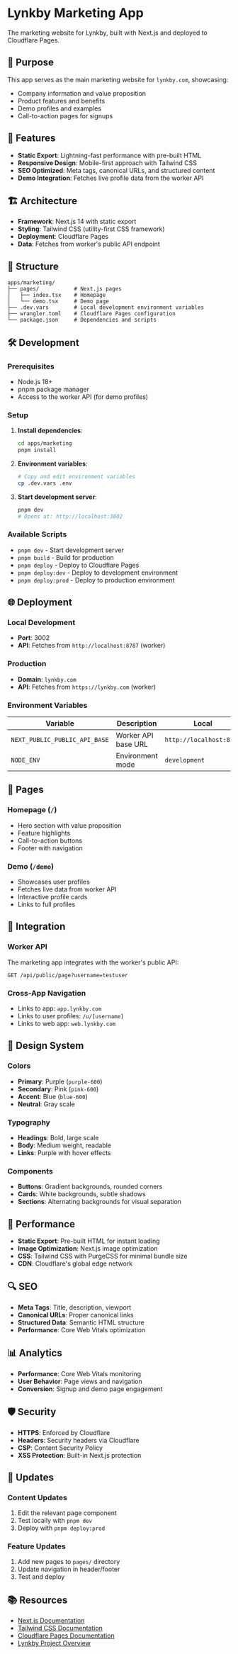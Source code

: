 # Lynkby Marketing App

The marketing website for Lynkby, built with Next.js and deployed to Cloudflare Pages.

## 🎯 Purpose

This app serves as the main marketing website for `lynkby.com`, showcasing:
- Company information and value proposition
- Product features and benefits
- Demo profiles and examples
- Call-to-action pages for signups

## 🚀 Features

- **Static Export**: Lightning-fast performance with pre-built HTML
- **Responsive Design**: Mobile-first approach with Tailwind CSS
- **SEO Optimized**: Meta tags, canonical URLs, and structured content
- **Demo Integration**: Fetches live profile data from the worker API

## 🏗️ Architecture

- **Framework**: Next.js 14 with static export
- **Styling**: Tailwind CSS (utility-first CSS framework)
- **Deployment**: Cloudflare Pages
- **Data**: Fetches from worker's public API endpoint

## 📁 Structure

```
apps/marketing/
├── pages/           # Next.js pages
│   ├── index.tsx    # Homepage
│   └── demo.tsx     # Demo page
├── .dev.vars        # Local development environment variables
├── wrangler.toml    # Cloudflare Pages configuration
└── package.json     # Dependencies and scripts
```

## 🛠️ Development

### Prerequisites

- Node.js 18+
- pnpm package manager
- Access to the worker API (for demo profiles)

### Setup

1. **Install dependencies**:
   ```bash
   cd apps/marketing
   pnpm install
   ```

2. **Environment variables**:
   ```bash
   # Copy and edit environment variables
   cp .dev.vars .env
   ```

3. **Start development server**:
   ```bash
   pnpm dev
   # Opens at: http://localhost:3002
   ```

### Available Scripts

- `pnpm dev` - Start development server
- `pnpm build` - Build for production
- `pnpm deploy` - Deploy to Cloudflare Pages
- `pnpm deploy:dev` - Deploy to development environment
- `pnpm deploy:prod` - Deploy to production environment

## 🌐 Deployment

### Local Development
- **Port**: 3002
- **API**: Fetches from `http://localhost:8787` (worker)

### Production
- **Domain**: `lynkby.com`
- **API**: Fetches from `https://lynkby.com` (worker)

### Environment Variables

| Variable | Description | Local | Production |
|----------|-------------|-------|------------|
| `NEXT_PUBLIC_PUBLIC_API_BASE` | Worker API base URL | `http://localhost:8787` | `https://lynkby.com` |
| `NODE_ENV` | Environment mode | `development` | `production` |

## 📱 Pages

### Homepage (`/`)
- Hero section with value proposition
- Feature highlights
- Call-to-action buttons
- Footer with navigation

### Demo (`/demo`)
- Showcases user profiles
- Fetches live data from worker API
- Interactive profile cards
- Links to full profiles

## 🔗 Integration

### Worker API
The marketing app integrates with the worker's public API:
```
GET /api/public/page?username=testuser
```

### Cross-App Navigation
- Links to app: `app.lynkby.com`
- Links to user profiles: `/u/[username]`
- Links to web app: `web.lynkby.com`

## 🎨 Design System

### Colors
- **Primary**: Purple (`purple-600`)
- **Secondary**: Pink (`pink-600`)
- **Accent**: Blue (`blue-600`)
- **Neutral**: Gray scale

### Typography
- **Headings**: Bold, large scale
- **Body**: Medium weight, readable
- **Links**: Purple with hover effects

### Components
- **Buttons**: Gradient backgrounds, rounded corners
- **Cards**: White backgrounds, subtle shadows
- **Sections**: Alternating backgrounds for visual separation

## 🚀 Performance

- **Static Export**: Pre-built HTML for instant loading
- **Image Optimization**: Next.js image optimization
- **CSS**: Tailwind CSS with PurgeCSS for minimal bundle size
- **CDN**: Cloudflare's global edge network

## 🔍 SEO

- **Meta Tags**: Title, description, viewport
- **Canonical URLs**: Proper canonical links
- **Structured Data**: Semantic HTML structure
- **Performance**: Core Web Vitals optimization

## 📊 Analytics

- **Performance**: Core Web Vitals monitoring
- **User Behavior**: Page views and navigation
- **Conversion**: Signup and demo page engagement

## 🛡️ Security

- **HTTPS**: Enforced by Cloudflare
- **Headers**: Security headers via Cloudflare
- **CSP**: Content Security Policy
- **XSS Protection**: Built-in Next.js protection

## 🔄 Updates

### Content Updates
1. Edit the relevant page component
2. Test locally with `pnpm dev`
3. Deploy with `pnpm deploy:prod`

### Feature Updates
1. Add new pages to `pages/` directory
2. Update navigation in header/footer
3. Test and deploy

## 📚 Resources

- [Next.js Documentation](https://nextjs.org/docs)
- [Tailwind CSS Documentation](https://tailwindcss.com/docs)
- [Cloudflare Pages Documentation](https://developers.cloudflare.com/pages)
- [Lynkby Project Overview](../../README.md)
